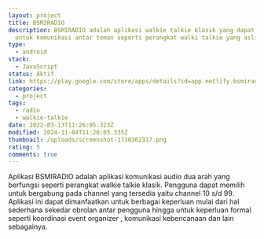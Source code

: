```yaml
---
layout: project
title: BSMIRADIO
description: BSMIRADIO adalah aplikasi walkie talkie klasik yang dapat digunakan
  untuk komunikasi antar teman seperti perangkat walki talkie yang asli.
type:
  - android
stack:
  - JavaScript
status: Aktif
link: https://play.google.com/store/apps/details?id=app.netlify.bsmiradio
categories:
  - project
tags:
  - radio
  - walkie-talkie
date: 2022-03-13T11:26:05.323Z
modified: 2024-11-04T11:26:05.335Z
thumbnail: /uploads/screenshot-1730262317.png
rating: 5
comments: true
---
```

A﻿plikasi BSMIRADIO adalah aplikasi komunikasi audio dua arah yang berfungsi seperti perangkat walkie talkie klasik. Pengguna dapat memilih untuk bergabung pada channel yang tersedia yaitu channel 10 s/d 99. Aplikasi ini dapat dimanfaatkan untuk berbagai keperluan mulai dari hal sederhana sekedar obrolan antar pengguna hingga untuk keperluan formal seperti koordinasi event organizer , komunikasi kebencanaan dan lain sebagainya.